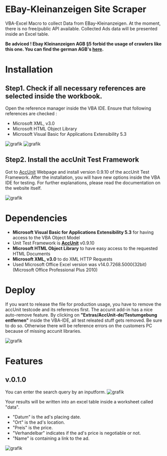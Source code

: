# EBay-Kleinanzeigen Site Scraper

VBA-Excel Macro to collect Data from EBay-Kleinanzeigen.
At the moment, there is no free/public API available.
Collected Ads data will be presented inside an Excel table.

**Be adviced !
Ebay Kleinanzeigen AGB §5 forbid the usage of crawlers like this one.
You can find the german AGB's [here](https://themen.ebay-kleinanzeigen.de/nutzungsbedingungen/).**

# Installation

## Step1. Check if all necessary references are selected inside the workbook.
Open the reference manager inside the VBA IDE. Ensure that following references are checked :

- Microsoft XML, v3.0
- Microsoft HTML Object Library
- Microsoft Visual Basic for Applications Extensibility 5.3

![grafik](https://user-images.githubusercontent.com/51000524/174578399-2dea6a13-c7ff-4227-bdc6-aa87eedcb080.png)
![grafik](https://user-images.githubusercontent.com/51000524/174578719-2ad788e5-63a0-43f7-9aab-126cad3c2d12.png)

## Step2. Install the accUnit Test Framework
Got to [AccUnit](https://accunit.access-codelib.net/) Webpage and install version 0.9.10 of the accUnit Test Framework. After the installation, you will have new options inside the VBA IDE for testing. For further explanations, please read the documentation on the website itself.

![grafik](https://user-images.githubusercontent.com/51000524/174579550-ac45ca14-1ece-4279-9c1c-d06ca71d3b22.png)


# Dependencies
 - **Microsoft Visual Basic for Applications Extensibility 5.3** for having access to the VBA Object Model
 - Unit Test Framework is **[AccUnit](https://accunit.access-codelib.net/)** v0.9.10 
 - **Microsoft HTML Object Library** to have easy access to the requested HTML Documents
 - **Microsoft XML, v3.0** to do XML HTTP Requests
 - Used Microsoft Office Excel version was v14.0.7268.5000(32bit) (Microsoft Office Professional Plus 2010)

# Deploy
If you want to release the file for production usage, you have to remove the accUnit testcode and its references first.
The accunit add-in has a nice auto-remove feature. By clicking on **"Extras/AccUnit-de/Testumgebung entfernen"** inside 
the VBA-IDE, all test releated stuff gets removed. Be sure
to do so. Otherwise there will be reference errors on the customers PC because of missing accunit libraries.

![grafik](https://user-images.githubusercontent.com/51000524/174429022-08de955d-0cde-48e5-adf7-c591f6f3a6e5.png)



# Features
## v.0.1.0

You can enter the search query by an inputform.
![grafik](https://user-images.githubusercontent.com/51000524/173420075-a62c3883-e84e-47a0-960b-bf9062cd7bd9.png)


Your results will be written into an excel table inside a worksheet called "data".
- "Datum" is the ad's placing date.
- "Ort" is the ad's location.
- "Preis" is the price.
- "Verhandelbar" indicates if the ad's price is negotiable or not.
- "Name" is containing a link to the ad.

![grafik](https://user-images.githubusercontent.com/51000524/173420460-8cb2e0a3-a16d-4971-872e-4f589de10cad.png)

